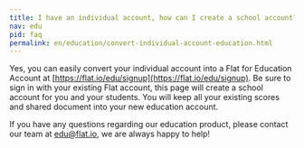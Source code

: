 ```yaml
---
title: I have an individual account, how can I create a school account?
nav: edu
pid: faq
permalink: en/education/convert-individual-account-education.html
---
```


Yes, you can easily convert your individual account into a Flat for Education Account at [https://flat.io/edu/signup](https://flat.io/edu/signup). Be sure to sign in with your existing Flat account, this page will create a school account for you and your students. You will keep all your existing scores and shared document into your new education account.

If you have any questions regarding our education product, please contact our team at [edu@flat.io](mailto:edu@flat.io), we are always happy to help!
